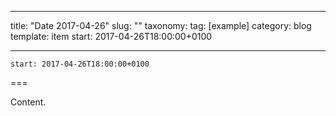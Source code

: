 
---
title: "Date 2017-04-26"
slug: ""
taxonomy:
tag: [example]
category: blog
template: item
start: 2017-04-26T18:00:00+0100

---

``start: 2017-04-26T18:00:00+0100``

===

Content.

